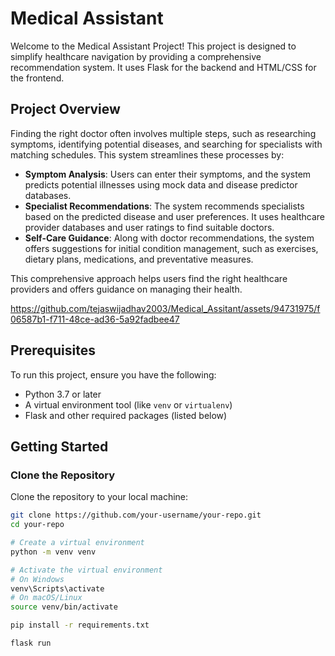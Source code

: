 # Medical Assistant

Welcome to the Medical Assistant Project! This project is designed to simplify healthcare navigation by providing a comprehensive recommendation system. It uses Flask for the backend and HTML/CSS for the frontend.

## Project Overview
Finding the right doctor often involves multiple steps, such as researching symptoms, identifying potential diseases, and searching for specialists with matching schedules. This system streamlines these processes by:

- **Symptom Analysis**: Users can enter their symptoms, and the system predicts potential illnesses using mock data and disease predictor databases.
- **Specialist Recommendations**: The system recommends specialists based on the predicted disease and user preferences. It uses healthcare provider databases and user ratings to find suitable doctors.
- **Self-Care Guidance**: Along with doctor recommendations, the system offers suggestions for initial condition management, such as exercises, dietary plans, medications, and preventative measures.

This comprehensive approach helps users find the right healthcare providers and offers guidance on managing their health.

https://github.com/tejaswijadhav2003/Medical_Assitant/assets/94731975/f06587b1-f711-48ce-ad36-5a92fadbee47


## Prerequisites

To run this project, ensure you have the following:

- Python 3.7 or later
- A virtual environment tool (like `venv` or `virtualenv`)
- Flask and other required packages (listed below)

## Getting Started

### Clone the Repository
Clone the repository to your local machine:

```bash
git clone https://github.com/your-username/your-repo.git
cd your-repo

# Create a virtual environment
python -m venv venv

# Activate the virtual environment
# On Windows
venv\Scripts\activate
# On macOS/Linux
source venv/bin/activate

pip install -r requirements.txt

flask run


